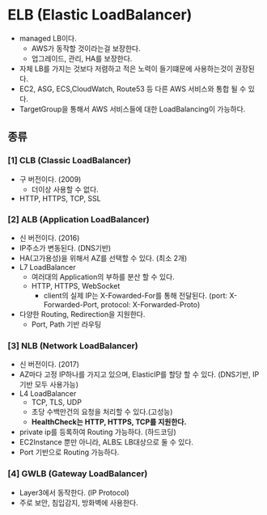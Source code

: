 # ELB (Elastic LoadBalancer)
- managed LB이다.
  - AWS가 동작할 것이라는걸 보장한다.
  - 업그레이드, 관리, HA를 보장한다.
- 자체 LB를 가지는 것보다 저렴하고 적은 노력이 들기떄문에 사용하는것이 권장된다.
- EC2, ASG, ECS,CloudWatch, Route53 등 다른 AWS 서비스와 통합 될 수 있다.
- TargetGroup을 통해서 AWS 서비스들에 대한 LoadBalancing이 가능하다.

## 종류
### [1] CLB (Classic LoadBalancer)
- 구 버전이다. (2009)
  - 더이상 사용할 수 없다.
- HTTP, HTTPS, TCP, SSL

### [2] ALB (Application LoadBalancer)
- 신 버전이다. (2016)
- IP주소가 변동된다. (DNS기반)
- HA(고가용성)을 위해서 AZ를 선택할 수 있다. (최소 2개)
- L7 LoadBalancer
    - 여러대의 Application의 부하를 분산 할 수 있다.
    - HTTP, HTTPS, WebSocket
        - client의 실제 IP는 X-Fowarded-For를 통해 전달된다. (port: X-Forwarded-Port, protocol: X-Forwarded-Proto)
- 다양한 Routing, Redirection을 지원한다.
  - Port, Path 기반 라우팅

  

### [3] NLB (Network LoadBalancer)
- 신 버전이다. (2017)
- AZ마다 고정 IP하나를 가지고 있으며, ElasticIP를 할당 할 수 있다. (DNS기반, IP기반 모두 사용가능)
- L4 LoadBalancer
  - TCP, TLS, UDP
  - 초당 수백만건의 요청을 처리할 수 있다.(고성능)
  - **HealthCheck는 HTTP, HTTPS, TCP를 지원한다.**
- private ip를 등록하여 Routing 가능하다. (하드코딩)
- EC2Instance 뿐만 아니라, ALB도 LB대상으로 둘 수 있다.
- Port 기반으로 Routing 가능하다.

### [4] GWLB (Gateway LoadBalancer)
- Layer3에서 동작한다. (IP Protocol)
- 주로 보안, 침입감지, 방화벽에 사용한다.